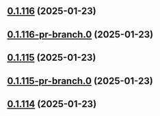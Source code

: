 ## [0.1.116](https://github.com/latha-414/AWS-CICD-web-app/compare/v0.1.116-pr-branch.0...v0.1.116) (2025-01-23)



## [0.1.116-pr-branch.0](https://github.com/latha-414/AWS-CICD-web-app/compare/v0.1.115...v0.1.116-pr-branch.0) (2025-01-23)



## [0.1.115](https://github.com/latha-414/AWS-CICD-web-app/compare/v0.1.115-pr-branch.0...v0.1.115) (2025-01-23)



## [0.1.115-pr-branch.0](https://github.com/latha-414/AWS-CICD-web-app/compare/v0.1.114...v0.1.115-pr-branch.0) (2025-01-23)



## [0.1.114](https://github.com/latha-414/AWS-CICD-web-app/compare/v0.1.114-pr-branch.0...v0.1.114) (2025-01-23)



